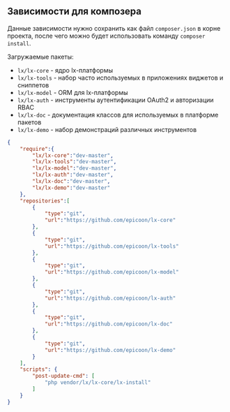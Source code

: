 ## Зависимости для композера
Данные зависимости нужно сохранить как файл `composer.json` в корне проекта, после чего можно будет использовать команду `composer install`.

Загружаемые пакеты:
* `lx/lx-core` - ядро lx-платформы
* `lx/lx-tools` - набор часто используемых в приложениях виджетов и сниппетов
* `lx/lx-model` - ORM для lx-платформы
* `lx/lx-auth` - инструменты аутентификации OAuth2 и авторизации RBAC
* `lx/lx-doc` - документация классов для используемых в платформе пакетов
* `lx/lx-demo` - набор демонстраций различных инструментов

```json
{
    "require":{
        "lx/lx-core":"dev-master",
        "lx/lx-tools":"dev-master",
        "lx/lx-model":"dev-master",
        "lx/lx-auth":"dev-master",
        "lx/lx-doc":"dev-master",
        "lx/lx-demo":"dev-master"
    },
    "repositories":[
        {
            "type":"git",
            "url":"https://github.com/epicoon/lx-core"
        },
        {
            "type":"git",
            "url":"https://github.com/epicoon/lx-tools"
        },
        {
            "type":"git",
            "url":"https://github.com/epicoon/lx-model"
        },
        {
            "type":"git",
            "url":"https://github.com/epicoon/lx-auth"
        },
        {
            "type":"git",
            "url":"https://github.com/epicoon/lx-doc"
        },
        {
            "type":"git",
            "url":"https://github.com/epicoon/lx-demo"
        }
    ],
    "scripts": {
        "post-update-cmd": [
            "php vendor/lx/lx-core/lx-install"
        ]
    }
}
```
